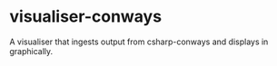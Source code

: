 # visualiser-conways
A visualiser that ingests output from csharp-conways and displays in graphically.
